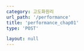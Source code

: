 ```yaml
---
category: 고도화원리
url_path: '/performance'
title: 'performance_chap01'
type: 'POST'

layout: null
---
```

